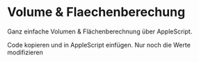# Volume & Flaechenberechung

Ganz einfache Volumen & Flächenberechnung über AppleScript.

Code kopieren und in AppleScript einfügen. Nur noch die Werte modifizieren
